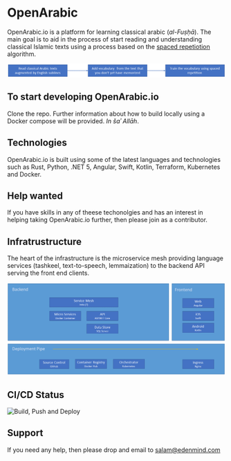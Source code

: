 # OpenArabic

OpenArabic.io is a platform for learning classical arabic (*al-Fuṣḥā*). The main goal is to aid in the process of start reading and understanding classical Islamic texts using a process based on the [spaced repetiotion](https://en.wikipedia.org/wiki/Spaced_repetition) algorithm.

![Learning Process](https://github.com/edenmind/OpenArabic/blob/main/docs/The%20Learning%20Process.png)

## To start developing OpenArabic.io
Clone the repo. Further information about how to build locally using a Docker compose will be provided. *In šaʾ Allāh*.

## Technologies
OpenArabic.io is built using some of the latest languages and technologies such as Rust, Python, .NET 5, Angular, Swift, Kotlin, Terraform, Kubernetes and Docker.

## Help wanted
If you have skills in any of theese techonolgies and has an interest in helping taking OpenArabic.io further, then please join as a contributor.

## Infratrustructure
The heart of the infrastructure is the microservice mesh providing language services (tashkeel, text-to-speech, lemmaization) to the backend API serving the front end clients.

![Service Infrastructure](https://github.com/edenmind/OpenArabic/blob/main/docs/OpenArabic%20-%20Service%20Architecture.png)

## CI/CD Status
![Build, Push and Deploy](https://github.com/edenmind/OpenArabic/workflows/Build,%20Push%20and%20Deploy/badge.svg)

## Support
If you need any help, then please drop and email to salam@edenmind.com
